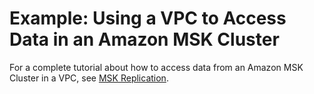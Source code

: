 # Example: Using a VPC to Access Data in an Amazon MSK Cluster<a name="vpc-example"></a>

For a complete tutorial about how to access data from an Amazon MSK Cluster in a VPC, see [MSK Replication](example-msk.md)\.
